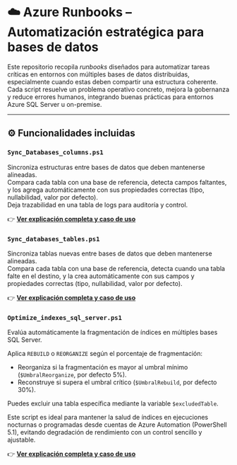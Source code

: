 # ☁️ Azure Runbooks – Automatización estratégica para bases de datos

Este repositorio recopila *runbooks* diseñados para automatizar tareas críticas en entornos con múltiples bases de datos distribuidas, especialmente cuando estas deben compartir una estructura coherente. Cada script resuelve un problema operativo concreto, mejora la gobernanza y reduce errores humanos, integrando buenas prácticas para entornos Azure SQL Server u on-premise.

---

## ⚙️ Funcionalidades incluidas

### `Sync_Databases_columns.ps1`

Sincroniza estructuras entre bases de datos que deben mantenerse alineadas.  
Compara cada tabla con una base de referencia, detecta campos faltantes, y los agrega automáticamente con sus propiedades correctas (tipo, nullabilidad, valor por defecto).  
Deja trazabilidad en una tabla de logs para auditoría y control.

👉 [**Ver explicación completa y caso de uso**](https://jorgecoral.com/sincronizacion-estructural-de-campos-automatica-en-bases-distribuidas/)



### `Sync_databases_tables.ps1`

Sincroniza tablas nuevas entre bases de datos que deben mantenerse alineadas.  
Compara cada tabla con una base de referencia, detecta cuando una tabla falte en el destino, y la crea automáticamente con sus campos y propiedades correctas (tipo, nullabilidad, valor por defecto).  

👉 [**Ver explicación completa y caso de uso**](https://jorgecoral.com/sincronizacion-estructural-de-tablas-automatica-en-bases-distribuidas/)



### `Optimize_indexes_sql_server.ps1`

Evalúa automáticamente la fragmentación de índices en múltiples bases SQL Server.

Aplica `REBUILD` o `REORGANIZE` según el porcentaje de fragmentación:
- Reorganiza si la fragmentación es mayor al umbral mínimo (`$UmbralReorganize`, por defecto 5%).
- Reconstruye si supera el umbral crítico (`$UmbralRebuild`, por defecto 30%).

Puedes excluir una tabla específica mediante la variable `$excludedTable`.

Este script es ideal para mantener la salud de índices en ejecuciones nocturnas o programadas desde cuentas de Azure Automation (PowerShell 5.1), evitando degradación de rendimiento con un control sencillo y ajustable.

👉 [**Ver explicación completa y caso de uso**](https://jorgecoral.com/mantenimiento-automatico-de-indices-en-multiples-bases-de-datos-sql-server/)
